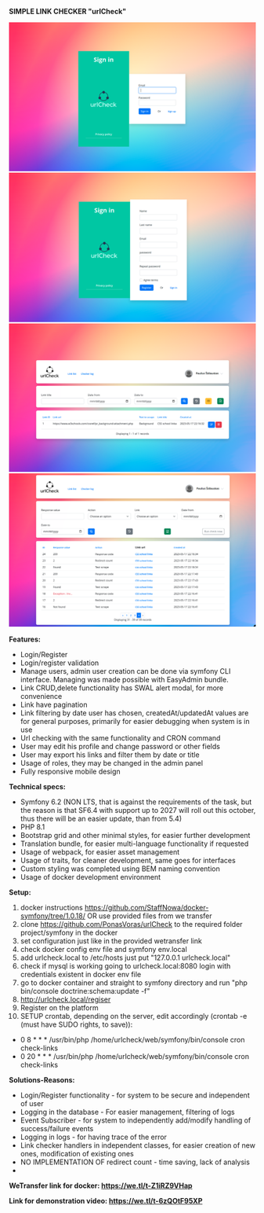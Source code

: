 **SIMPLE LINK CHECKER "urlCheck"**

![Screenshot](./screenshot/scr1.png)
![Screenshot](./screenshot/scr2.png)
![Screenshot](./screenshot/scr3.png)
![Screenshot](./screenshot/scr4.png)


**Features:**
- Login/Register
- Login/register validation
- Manage users, admin user creation can be done via symfony CLI interface. Managing was made possible with EasyAdmin bundle.
- Link CRUD,delete functionality has SWAL alert modal, for more convenience
- Link have pagination
- Link filtering by date user has chosen, createdAt/updatedAt values are for general purposes, primarily for easier debugging when system is in use
- Url checking with the same functionality and CRON command
- User may edit his profile and change password or other fields
- User may export his links and filter them by date or title
- Usage of roles, they may be changed in the admin panel
- Fully responsive mobile design

**Technical specs:**
- Symfony 6.2 (NON LTS, that is against the requirements of the task, but the reason is that SF6.4 with support up to 2027 will roll out this october, thus there will be an easier update, than from 5.4)
- PHP 8.1
- Bootstrap grid and other minimal styles, for easier further development
- Translation bundle, for easier multi-language functionality if requested
- Usage of webpack, for easier asset management
- Usage of traits, for cleaner development, same goes for interfaces
- Custom styling was completed using BEM naming convention
- Usage of docker development environment

**Setup:**
1. docker instructions https://github.com/StaffNowa/docker-symfony/tree/1.0.18/ OR use provided files from we transfer
2. clone https://github.com/PonasVoras/urlCheck to the required folder project/symfony in the docker
3. set configuration just like in the provided wetransfer link
4. check docker config env file and symfony env.local
5. add urlcheck.local to /etc/hosts just put "127.0.0.1       urlcheck.local"
6. check if mysql is working going to urlcheck.local:8080 login with credentials existent in docker env file
7. go to docker container and straight to symfony directory and run "php bin/console doctrine:schema:update -f"
8. http://urlcheck.local/regiser
9. Register on the platform
10. SETUP crontab, depending on the server, edit accordingly (crontab -e (must have SUDO rights, to save)):
- 0 8 * * * /usr/bin/php /home/urlcheck/web/symfony/bin/console cron check-links
- 0 20 * * * /usr/bin/php /home/urlcheck/web/symfony/bin/console cron check-links

**Solutions-Reasons:**
- Login/Register functionality - for system to be secure and independent of user
- Logging in the database - For easier management, filtering of logs
- Event Subscriber - for system to independently add/modify handling of success/failure events
- Logging in logs - for having trace of the error
- Link checker handlers in independent classes, for easier creation of new ones, modification of existing ones
- NO IMPLEMENTATION OF redirect count - time saving, lack of analysis
- 

**WeTransfer link for docker: https://we.tl/t-Z1iRZ9VHap** 

**Link for demonstration video: https://we.tl/t-6zQOtF95XP** 